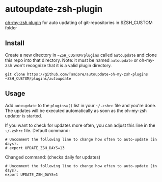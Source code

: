 autoupdate-zsh-plugin
====================

[oh-my-zsh plugin](https://github.com/robbyrussell/oh-my-zsh) for auto updating of git-repositories in $ZSH_CUSTOM folder

## Install

Create a new directory in `~ZSH_CUSTOM/plugins` called `autoupdate` and clone this repo into that directory. Note: it must be named `autoupdate` or oh-my-zsh won't recognize that it is a valid plugin directory.
```
git clone https://github.com/TamCore/autoupdate-oh-my-zsh-plugins ~ZSH_CUSTOM/plugins/autoupdate
```

## Usage

Add `autoupdate` to the `plugins=()` list in your `~/.zshrc` file and you're done.
The updates will be executed automatically as soon as the oh-my-zsh updater is started.

If you want to check for updates more often, you can adjust this line in the `~/.zshrc` file. 
Default command:
```shell
# Uncomment the following line to change how often to auto-update (in days).
# export UPDATE_ZSH_DAYS=13
```
Changed command: (checks daily for updates)
```shell
# Uncomment the following line to change how often to auto-update (in days).
export UPDATE_ZSH_DAYS=1
```

